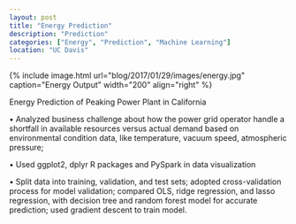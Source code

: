 ```yaml
---
layout: post
title: "Energy Prediction"
description: "Prediction"
categories: ["Energy", "Prediction", "Machine Learning"]
location: "UC Davis"
---
```


{% include image.html url="blog/2017/01/29/images/energy.jpg" caption="Energy Output" width="200" align="right" %}

Energy Prediction of Peaking Power Plant in California 

• Analyzed business challenge about how the power grid operator handle a shortfall in available resources versus actual demand based on environmental condition data, like temperature, vacuum speed, atmospheric pressure;

• Used ggplot2, dplyr R packages and PySpark in data visualization

• Split data into training, validation, and test sets; adopted cross-validation process for model validation; compared OLS, ridge regression, and lasso regression, with decision tree and random forest model for accurate prediction; used gradient descent to train model.
